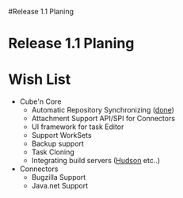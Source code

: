 #Release 1.1 Planing

# Release 1.1 Planing #


# Wish List #
  * Cube'n Core
    * Automatic Repository Synchronizing ([done](http://code.google.com/p/cubeon/source/detail?r=747))
    * Attachment Support API/SPI for Connectors
    * UI framework for task Editor
    * Support WorkSets
    * Backup support
    * Task Cloning
    * Integrating build servers ([Hudson](http://code.google.com/p/cubeon/issues/detail?id=15) etc..)
  * Connectors
    * Bugzilla Support
    * Java.net Support
